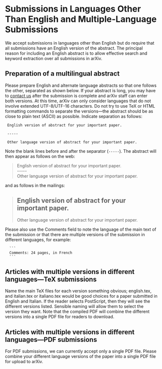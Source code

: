 # Submissions in Languages Other Than English and Multiple-Language Submissions

We accept submissions in languages other than English but do require
that all submissions have an English version of the abstract. The
principal reason for including an English abstract is to allow effective
search and keyword extraction over all submissions in arXiv.

## Preparation of a multilingual abstract

Please prepare English and alternate language abstracts so that one
follows the other, separated as shown below. If your abstract is long,
you may have to [contact us](../../help/contact.md) after the submission is complete
and arXiv staff can enter both versions. At this time, arXiv can only consider languages that do not involve extended UTF-8/UTF-16 characters. Do not try to use TeX or HTML formatting commands to separate the versions—the abstract should be as close to plain text (ASCII) as possible. Indicate separation as follows:

     English version of abstract for your important paper.

     -----

     Other language version of abstract for your important paper.

Note the blank lines before and after the separator (`-----`). The
abstract will then appear as follows on the web:

>
>  English version of abstract for your important paper.  
>  \-----  
>  Other language version of abstract for your important paper.

and as follows in the mailings:

>
>  English version of abstract for your important paper.
>  -----
>  Other language version of abstract for your important paper.

Please also use the Comments field to note the language of the main text
of the submission or that there are multiple versions of the submission
in different languages, for
example:


      ```
      Comments: 24 pages, in French
      ```

## Articles with multiple versions in different languages—TeX submissions

Name the main TeX files for each version something obvious; english.tex,
and italian.tex or italiano.tex would be good choices for a paper
submitted in English and Italian. If the reader selects PostScript, then
they will see the different versions listed. Sensible naming will allow
them to select the version they want. Note that the compiled PDF will
combine the different versions into a single PDF file for readers to
download.

## Articles with multiple versions in different languages—PDF submissions

For PDF submissions, we can currently accept only a single PDF file.
Please combine your different language versions of the paper into a
single PDF file for upload to arXiv.
